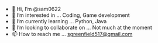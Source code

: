 - 👋 Hi, I’m @sam0622
- 👀 I’m interested in ... Coding, Game development
- 🌱 I’m currently learning ... Python, Java
- 💞️ I’m looking to collaborate on ... Not much at the moment
- 📫 How to reach me ... sgreenfield517@gmail.com

<!---
sam0622/sam0622 is a ✨ special ✨ repository because its `README.md` (this file) appears on your GitHub profile.
You can click the Preview link to take a look at your changes.
--->
